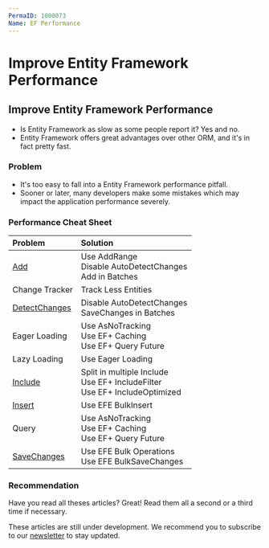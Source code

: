 ```yaml
---
PermaID: 1000073
Name: EF Performance
---
```


# Improve Entity Framework Performance

## Improve Entity Framework Performance

 - Is Entity Framework as slow as some people report it? Yes and no.
 - Entity Framework offers great advantages over other ORM, and it's in fact pretty fast.

### Problem

 - It's too easy to fall into a Entity Framework performance pitfall.
 - Sooner or later, many developers make some mistakes which may impact the application performance severely.

### Performance Cheat Sheet

|Problem	                                            |Solution                                                                       |
|:----------------------------------------------------- |:----------------------------------------------------------------------------- |
|[Add](/improve-ef-add-performance)                     |Use AddRange<br>Disable AutoDetectChanges<br>Add in Batches                    |
|Change Tracker                                         |Track Less Entities                                                            |
|[DetectChanges](/improve-ef-detect-changes-performance)|Disable AutoDetectChanges<br>SaveChanges in Batches                            |
|Eager Loading                                          |Use AsNoTracking<br>Use EF+ Caching<br>Use EF+ Query Future                    |
|Lazy Loading                                           |Use Eager Loading                                                              |
|[Include](/improve-ef-include-performance)             |Split in multiple Include<br>Use EF+ IncludeFilter<br>Use EF+ IncludeOptimized |
|[Insert](/improve-ef-include-performance)              |Use EFE BulkInsert                                                             |
|Query                                                  |Use AsNoTracking<br>Use EF+ Caching<br>Use EF+ Query Future                    |
|[SaveChanges](/improve-ef-save-changes-performance)    |Use EFE Bulk Operations<br>Use EFE BulkSaveChanges                             |

### Recommendation

Have you read all theses articles? Great! Read them all a second or a third time if necessary.

These articles are still under development. We recommend you to subscribe to our [newsletter](http://zzzprojects.us9.list-manage.com/subscribe?u=cecbc4775cf67bf1ff82018af&id=4765ffa5f8) to stay updated.